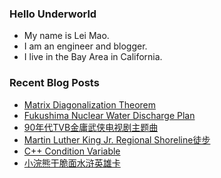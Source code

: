 ### Hello Underworld

- My name is Lei Mao.
- I am an engineer and blogger.
- I live in the Bay Area in California.


### Recent Blog Posts

<!-- BLOG-POST-LIST:START -->
- [Matrix Diagonalization Theorem](https://leimao.github.io/blog/Matrix-Diagonalization-Theorem/)
- [Fukushima Nuclear Water Discharge Plan](https://leimao.github.io/blog/Fukushima-Nuclear-Water-Discharge-Plan/)
- [90年代TVB金庸武侠电视剧主题曲](https://leimao.github.io/essay/90%E5%B9%B4%E4%BB%A3TVB%E9%87%91%E5%BA%B8%E6%AD%A6%E4%BE%A0%E7%94%B5%E8%A7%86%E5%89%A7%E4%B8%BB%E9%A2%98%E6%9B%B2/)
- [Martin Luther King Jr. Regional Shoreline徒步](https://leimao.github.io/life/Martin-Luther-King-Jr-Regional-Shoreline/)
- [C++ Condition Variable](https://leimao.github.io/blog/CPP-Condition-Variable/)
- [小浣熊干脆面水浒英雄卡](https://leimao.github.io/essay/%E5%B0%8F%E6%B5%A3%E7%86%8A%E5%B9%B2%E8%84%86%E9%9D%A2%E6%B0%B4%E6%B5%92%E8%8B%B1%E9%9B%84%E5%8D%A1/)
<!-- BLOG-POST-LIST:END -->
